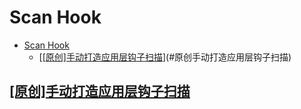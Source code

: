 # Scan Hook

- [Scan Hook](#scan-hook)
  - [[[原创]手动打造应用层钩子扫描](https://bbs.pediy.com/thread-254948.htm)](#原创手动打造应用层钩子扫描)

## [[原创]手动打造应用层钩子扫描](https://bbs.pediy.com/thread-254948.htm)
